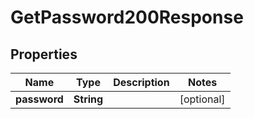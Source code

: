 

# GetPassword200Response


## Properties

| Name | Type | Description | Notes |
|------------ | ------------- | ------------- | -------------|
|**password** | **String** |  |  [optional] |



